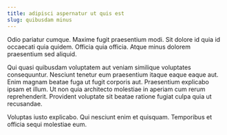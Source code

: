 ```yaml
---
title: adipisci aspernatur ut quis est
slug: quibusdam minus
---
```


Odio pariatur cumque. Maxime fugit praesentium modi. Sit dolore id quia id occaecati quia quidem. Officia quia officia. Atque minus dolorem praesentium sed aliquid.

Qui quasi quibusdam voluptatem aut veniam similique voluptates consequuntur. Nesciunt tenetur eum praesentium itaque eaque eaque aut. Enim magnam beatae fuga ut fugit corporis aut. Praesentium explicabo ipsam et illum. Ut non quia architecto molestiae in aperiam cum rerum reprehenderit. Provident voluptate sit beatae ratione fugiat culpa quia ut recusandae.

Voluptas iusto explicabo. Qui nesciunt enim et quisquam. Temporibus et officia sequi molestiae eum.
